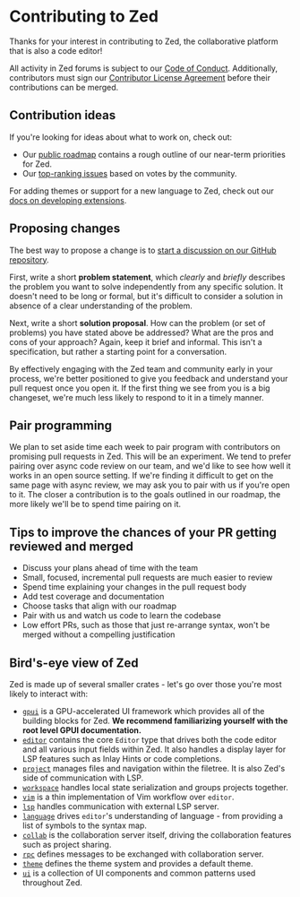 # Contributing to Zed

Thanks for your interest in contributing to Zed, the collaborative platform that is also a code editor!

All activity in Zed forums is subject to our [Code of Conduct](https://zed.dev/code-of-conduct). Additionally, contributors must sign our [Contributor License Agreement](https://zed.dev/cla) before their contributions can be merged.

## Contribution ideas

If you're looking for ideas about what to work on, check out:

- Our [public roadmap](https://zed.dev/roadmap) contains a rough outline of our near-term priorities for Zed.
- Our [top-ranking issues](https://github.com/zed-industries/zed/issues/5393) based on votes by the community.

For adding themes or support for a new language to Zed, check out our [docs on developing extensions](https://zed.dev/docs/extensions/developing-extensions).

## Proposing changes

The best way to propose a change is to [start a discussion on our GitHub repository](https://github.com/zed-industries/zed/discussions).

First, write a short **problem statement**, which _clearly_ and _briefly_ describes the problem you want to solve independently from any specific solution. It doesn't need to be long or formal, but it's difficult to consider a solution in absence of a clear understanding of the problem.

Next, write a short **solution proposal**. How can the problem (or set of problems) you have stated above be addressed? What are the pros and cons of your approach? Again, keep it brief and informal. This isn't a specification, but rather a starting point for a conversation.

By effectively engaging with the Zed team and community early in your process, we're better positioned to give you feedback and understand your pull request once you open it. If the first thing we see from you is a big changeset, we're much less likely to respond to it in a timely manner.

## Pair programming

We plan to set aside time each week to pair program with contributors on promising pull requests in Zed. This will be an experiment. We tend to prefer pairing over async code review on our team, and we'd like to see how well it works in an open source setting. If we're finding it difficult to get on the same page with async review, we may ask you to pair with us if you're open to it. The closer a contribution is to the goals outlined in our roadmap, the more likely we'll be to spend time pairing on it.

## Tips to improve the chances of your PR getting reviewed and merged

- Discuss your plans ahead of time with the team
- Small, focused, incremental pull requests are much easier to review
- Spend time explaining your changes in the pull request body
- Add test coverage and documentation
- Choose tasks that align with our roadmap
- Pair with us and watch us code to learn the codebase
- Low effort PRs, such as those that just re-arrange syntax, won't be merged without a compelling justification

## Bird's-eye view of Zed

Zed is made up of several smaller crates - let's go over those you're most likely to interact with:

- [`gpui`](/crates/gpui) is a GPU-accelerated UI framework which provides all of the building blocks for Zed. **We recommend familiarizing yourself with the root level GPUI documentation.**
- [`editor`](/crates/editor) contains the core `Editor` type that drives both the code editor and all various input fields within Zed. It also handles a display layer for LSP features such as Inlay Hints or code completions.
- [`project`](/crates/project) manages files and navigation within the filetree. It is also Zed's side of communication with LSP.
- [`workspace`](/crates/workspace) handles local state serialization and groups projects together.
- [`vim`](/crates/vim) is a thin implementation of Vim workflow over `editor`.
- [`lsp`](/crates/lsp) handles communication with external LSP server.
- [`language`](/crates/language) drives `editor`'s understanding of language - from providing a list of symbols to the syntax map.
- [`collab`](/crates/collab) is the collaboration server itself, driving the collaboration features such as project sharing.
- [`rpc`](/crates/rpc) defines messages to be exchanged with collaboration server.
- [`theme`](/crates/theme) defines the theme system and provides a default theme.
- [`ui`](/crates/ui) is a collection of UI components and common patterns used throughout Zed.
